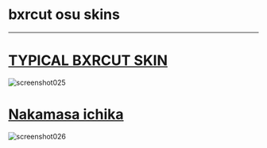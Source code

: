 # bxrcut osu skins

---

# [TYPICAL BXRCUT SKIN](https://drive.google.com/file/d/1ZkFiCJhGIsp1vBh3Sim26JlhWr2fy0pd/view?usp=sharing)
![screenshot025](https://github.com/user-attachments/assets/d676af0d-9a6e-4f51-9b02-7c54b4fc8a6c)

# [Nakamasa ichika](https://osu.ppy.sh/community/forums/topics/2050731?n=1)
![screenshot026](https://github.com/user-attachments/assets/cc8e59a1-fc9d-498b-82ad-0c07d25c22b6)
